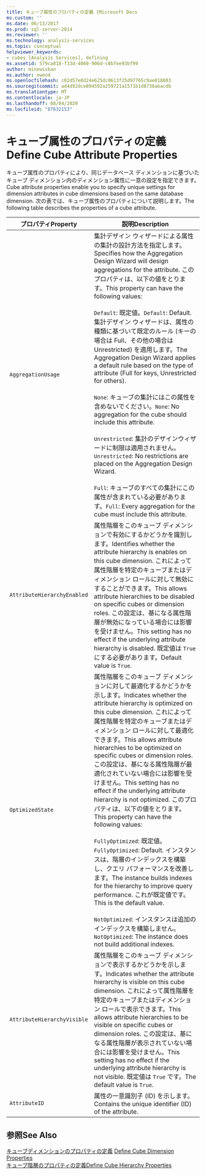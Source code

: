 ```yaml
---
title: キューブ属性のプロパティの定義 |Microsoft Docs
ms.custom: ''
ms.date: 06/13/2017
ms.prod: sql-server-2014
ms.reviewer: ''
ms.technology: analysis-services
ms.topic: conceptual
helpviewer_keywords:
- cubes [Analysis Services], defining
ms.assetid: 579ca818-f33d-4060-906d-c8bfee93bf99
author: minewiskan
ms.author: owend
ms.openlocfilehash: c02d57e8d24e625dc0613f25d97765c9ae018803
ms.sourcegitcommit: ad4d92dce894592a259721a1571b1d8736abacdb
ms.translationtype: MT
ms.contentlocale: ja-JP
ms.lasthandoff: 08/04/2020
ms.locfileid: "87632153"
---
```

# <a name="define-cube-attribute-properties"></a><span data-ttu-id="b9703-102">キューブ属性のプロパティの定義</span><span class="sxs-lookup"><span data-stu-id="b9703-102">Define Cube Attribute Properties</span></span>
  <span data-ttu-id="b9703-103">キューブ属性のプロパティにより、同じデータベース ディメンションに基づいたキューブ ディメンション内のディメンション属性に一意の設定を指定できます。</span><span class="sxs-lookup"><span data-stu-id="b9703-103">Cube attribute properties enable you to specify unique settings for dimension attributes in cube dimensions based on the same database dimension.</span></span> <span data-ttu-id="b9703-104">次の表では、キューブ属性のプロパティについて説明します。</span><span class="sxs-lookup"><span data-stu-id="b9703-104">The following table describes the properties of a cube attribute.</span></span>  
  
|<span data-ttu-id="b9703-105">プロパティ</span><span class="sxs-lookup"><span data-stu-id="b9703-105">Property</span></span>|<span data-ttu-id="b9703-106">説明</span><span class="sxs-lookup"><span data-stu-id="b9703-106">Description</span></span>|  
|--------------|-----------------|  
|`AggregationUsage`|<span data-ttu-id="b9703-107">集計デザイン ウィザードによる属性の集計の設計方法を指定します。</span><span class="sxs-lookup"><span data-stu-id="b9703-107">Specifies how the Aggregation Design Wizard will design aggregations for the attribute.</span></span> <span data-ttu-id="b9703-108">このプロパティは、以下の値をとります。</span><span class="sxs-lookup"><span data-stu-id="b9703-108">This property can have the following values:</span></span><br /><br /> <span data-ttu-id="b9703-109">`Default`: 既定値。</span><span class="sxs-lookup"><span data-stu-id="b9703-109">`Default`: Default.</span></span> <span data-ttu-id="b9703-110">集計デザイン ウィザードは、属性の種類に基づいて既定のルール (キーの場合は Full、その他の場合は Unrestricted) を適用します。</span><span class="sxs-lookup"><span data-stu-id="b9703-110">The Aggregation Design Wizard applies a default rule based on the type of attribute (Full for keys, Unrestricted for others).</span></span><br /><br /> <span data-ttu-id="b9703-111">`None`: キューブの集計にはこの属性を含めないでください。</span><span class="sxs-lookup"><span data-stu-id="b9703-111">`None`: No aggregation for the cube should include this attribute.</span></span><br /><br /> <span data-ttu-id="b9703-112">`Unrestricted`: 集計のデザインウィザードに制限は適用されません。</span><span class="sxs-lookup"><span data-stu-id="b9703-112">`Unrestricted`: No restrictions are placed on the Aggregation Design Wizard.</span></span><br /><br /> <span data-ttu-id="b9703-113">`Full`: キューブのすべての集計にこの属性が含まれている必要があります。</span><span class="sxs-lookup"><span data-stu-id="b9703-113">`Full`: Every aggregation for the cube must include this attribute.</span></span>|  
|`AttributeHierarchyEnabled`|<span data-ttu-id="b9703-114">属性階層をこのキューブ ディメンションで有効にするかどうかを識別します。</span><span class="sxs-lookup"><span data-stu-id="b9703-114">Identifies whether the attribute hierarchy is enables on this cube dimension.</span></span> <span data-ttu-id="b9703-115">これによって属性階層を特定のキューブまたはディメンション ロールに対して無効にすることができます。</span><span class="sxs-lookup"><span data-stu-id="b9703-115">This allows attribute hierarchies to be disabled on specific cubes or dimension roles.</span></span> <span data-ttu-id="b9703-116">この設定は、基になる属性階層が無効になっている場合には影響を受けません。</span><span class="sxs-lookup"><span data-stu-id="b9703-116">This setting has no effect if the underlying attribute hierarchy is disabled.</span></span> <span data-ttu-id="b9703-117">既定値は `True`にする必要があります。</span><span class="sxs-lookup"><span data-stu-id="b9703-117">Default value is `True`.</span></span>|  
|`OptimizedState`|<span data-ttu-id="b9703-118">属性階層をこのキューブ ディメンションに対して最適化するかどうかを示します。</span><span class="sxs-lookup"><span data-stu-id="b9703-118">Indicates whether the attribute hierarchy is optimized on this cube dimension.</span></span> <span data-ttu-id="b9703-119">これによって属性階層を特定のキューブまたはディメンション ロールに対して最適化できます。</span><span class="sxs-lookup"><span data-stu-id="b9703-119">This allows attribute hierarchies to be optimized on specific cubes or dimension roles.</span></span> <span data-ttu-id="b9703-120">この設定は、基になる属性階層が最適化されていない場合には影響を受けません。</span><span class="sxs-lookup"><span data-stu-id="b9703-120">This setting has no effect if the underlying attribute hierarchy is not optimized.</span></span> <span data-ttu-id="b9703-121">このプロパティは、以下の値をとります。</span><span class="sxs-lookup"><span data-stu-id="b9703-121">This property can have the following values:</span></span><br /><br /> <span data-ttu-id="b9703-122">`FullyOptimized`: 既定値。</span><span class="sxs-lookup"><span data-stu-id="b9703-122">`FullyOptimized`: Default.</span></span> <span data-ttu-id="b9703-123">インスタンスは、階層のインデックスを構築し、クエリ パフォーマンスを改善します。</span><span class="sxs-lookup"><span data-stu-id="b9703-123">The instance builds indexes for the hierarchy to improve query performance.</span></span> <span data-ttu-id="b9703-124">これが既定値です。</span><span class="sxs-lookup"><span data-stu-id="b9703-124">This is the default value.</span></span><br /><br /> <span data-ttu-id="b9703-125">`NotOptimized`: インスタンスは追加のインデックスを構築しません。</span><span class="sxs-lookup"><span data-stu-id="b9703-125">`NotOptimized`: The instance does not build additional indexes.</span></span>|  
|`AttributeHierarchyVisible`|<span data-ttu-id="b9703-126">属性階層をこのキューブ ディメンションで表示するかどうかを示します。</span><span class="sxs-lookup"><span data-stu-id="b9703-126">Indicates whether the attribute hierarchy is visible on this cube dimension.</span></span> <span data-ttu-id="b9703-127">これによって属性階層を特定のキューブまたはディメンション ロールで表示できます。</span><span class="sxs-lookup"><span data-stu-id="b9703-127">This allows attribute hierarchies to be visible on specific cubes or dimension roles.</span></span> <span data-ttu-id="b9703-128">この設定は、基になる属性階層が表示されていない場合には影響を受けません。</span><span class="sxs-lookup"><span data-stu-id="b9703-128">This setting has no effect if the underlying attribute hierarchy is not visible.</span></span> <span data-ttu-id="b9703-129">既定値は `True` です。</span><span class="sxs-lookup"><span data-stu-id="b9703-129">The default value is `True`.</span></span>|  
|`AttributeID`|<span data-ttu-id="b9703-130">属性の一意識別子 (ID) を示します。</span><span class="sxs-lookup"><span data-stu-id="b9703-130">Contains the unique identifier (ID) of the attribute.</span></span>|  
  
## <a name="see-also"></a><span data-ttu-id="b9703-131">参照</span><span class="sxs-lookup"><span data-stu-id="b9703-131">See Also</span></span>  
 <span data-ttu-id="b9703-132">[キューブディメンションのプロパティの定義](define-cube-dimension-properties.md) </span><span class="sxs-lookup"><span data-stu-id="b9703-132">[Define Cube Dimension Properties](define-cube-dimension-properties.md) </span></span>  
 [<span data-ttu-id="b9703-133">キューブ階層のプロパティの定義</span><span class="sxs-lookup"><span data-stu-id="b9703-133">Define Cube Hierarchy Properties</span></span>](define-cube-hierarchy-properties.md)  
  
  
